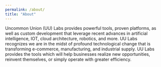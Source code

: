 ```yaml
---
permalink: /about/
title: "About"
---
```


Uncommon Union (UU) Labs provides powerful tools, proven platforms, as well as custom development that leverage recent advances in artificial intelligence, IOT, cloud architecture, robotics, and more. UU Labs recognizes we are in the midst of profound technological change that is transforming e-commerce, manufacturing, and industrial supply. UU Labs provides the tools which will help businesses realize new opportunities, reinvent themselves, or simply operate with greater efficiency.
